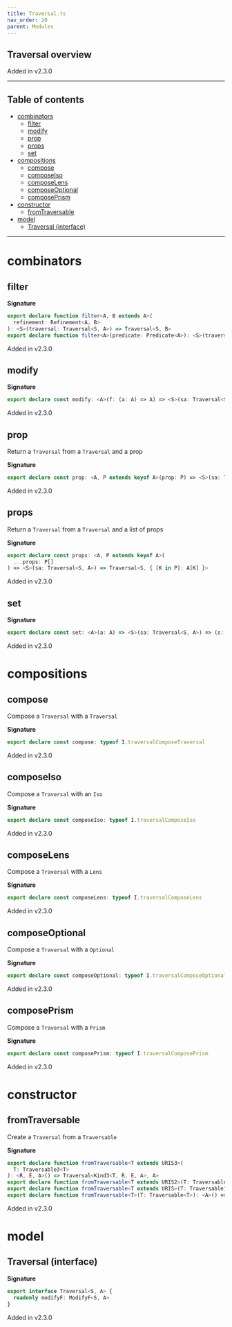 ```yaml
---
title: Traversal.ts
nav_order: 20
parent: Modules
---
```


## Traversal overview

Added in v2.3.0

---

<h2 class="text-delta">Table of contents</h2>

- [combinators](#combinators)
  - [filter](#filter)
  - [modify](#modify)
  - [prop](#prop)
  - [props](#props)
  - [set](#set)
- [compositions](#compositions)
  - [compose](#compose)
  - [composeIso](#composeiso)
  - [composeLens](#composelens)
  - [composeOptional](#composeoptional)
  - [composePrism](#composeprism)
- [constructor](#constructor)
  - [fromTraversable](#fromtraversable)
- [model](#model)
  - [Traversal (interface)](#traversal-interface)

---

# combinators

## filter

**Signature**

```ts
export declare function filter<A, B extends A>(
  refinement: Refinement<A, B>
): <S>(traversal: Traversal<S, A>) => Traversal<S, B>
export declare function filter<A>(predicate: Predicate<A>): <S>(traversal: Traversal<S, A>) => Traversal<S, A>
```

Added in v2.3.0

## modify

**Signature**

```ts
export declare const modify: <A>(f: (a: A) => A) => <S>(sa: Traversal<S, A>) => (s: S) => S
```

Added in v2.3.0

## prop

Return a `Traversal` from a `Traversal` and a prop

**Signature**

```ts
export declare const prop: <A, P extends keyof A>(prop: P) => <S>(sa: Traversal<S, A>) => Traversal<S, A[P]>
```

Added in v2.3.0

## props

Return a `Traversal` from a `Traversal` and a list of props

**Signature**

```ts
export declare const props: <A, P extends keyof A>(
  ...props: P[]
) => <S>(sa: Traversal<S, A>) => Traversal<S, { [K in P]: A[K] }>
```

Added in v2.3.0

## set

**Signature**

```ts
export declare const set: <A>(a: A) => <S>(sa: Traversal<S, A>) => (s: S) => S
```

Added in v2.3.0

# compositions

## compose

Compose a `Traversal` with a `Traversal`

**Signature**

```ts
export declare const compose: typeof I.traversalComposeTraversal
```

Added in v2.3.0

## composeIso

Compose a `Traversal` with an `Iso`

**Signature**

```ts
export declare const composeIso: typeof I.traversalComposeIso
```

Added in v2.3.0

## composeLens

Compose a `Traversal` with a `Lens`

**Signature**

```ts
export declare const composeLens: typeof I.traversalComposeLens
```

Added in v2.3.0

## composeOptional

Compose a `Traversal` with a `Optional`

**Signature**

```ts
export declare const composeOptional: typeof I.traversalComposeOptional
```

Added in v2.3.0

## composePrism

Compose a `Traversal` with a `Prism`

**Signature**

```ts
export declare const composePrism: typeof I.traversalComposePrism
```

Added in v2.3.0

# constructor

## fromTraversable

Create a `Traversal` from a `Traversable`

**Signature**

```ts
export declare function fromTraversable<T extends URIS3>(
  T: Traversable3<T>
): <R, E, A>() => Traversal<Kind3<T, R, E, A>, A>
export declare function fromTraversable<T extends URIS2>(T: Traversable2<T>): <E, A>() => Traversal<Kind2<T, E, A>, A>
export declare function fromTraversable<T extends URIS>(T: Traversable1<T>): <A>() => Traversal<Kind<T, A>, A>
export declare function fromTraversable<T>(T: Traversable<T>): <A>() => Traversal<HKT<T, A>, A>
```

Added in v2.3.0

# model

## Traversal (interface)

**Signature**

```ts
export interface Traversal<S, A> {
  readonly modifyF: ModifyF<S, A>
}
```

Added in v2.3.0
